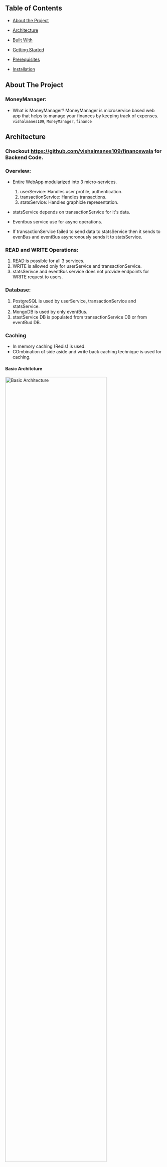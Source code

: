 
<!-- TABLE OF CONTENTS -->
## Table of Contents

* [About the Project](#about-the-project)

* [Architecture](#architecture)

* [Built With](#built-with)
* [Getting Started](#getting-started)
* [Prerequisites](#prerequisites)
* [Installation](#installation)



<!-- ABOUT THE PROJECT -->
## About The Project

### MoneyManager:
* What is MoneyManager?
MoneyManager is microservice based web app that helps to manage your finances by keeping track of expenses. 
`vishalmanes109`, `MoneyManager`, `finance`


## Architecture

### Checkout https://github.com/vishalmanes109/financewala for Backend Code.


### Overview:

* Entire WebApp modularized into 3 micro-services.
    1. userService: Handles user profile, authentication.
    2. transactionService: Handles transactions.
    3. statsService: Handles graphicle representation.

* statsService depends on transactionService for it's data.

* Eventbus service use for async operations.

* If transactionService failed to send data to statsService then it sends to evenBus and eventBus asyncronously sends it to statsService.

### READ and WRITE Operations:
1. READ is possible for all 3 services.
2. WRITE is allowed only for userService and transactionService. 
3. statsSerivce and eventBus service does not provide endpoints for WRITE request to users.

### Database:
1. PostgreSQL is used by userService, transactionService and statsService. 
2. MongoDB is used by only eventBus.
3. stastService DB is populated from transactionService DB or from eventBud DB.
  
### Caching
* In memory caching (Redis) is used. 
* COmbination of  side aside and write back caching technique is used for caching.
    


#### Basic Architcture 
<img align="center" src="img/basic_arch.png" alt="Basic Architecture" width="80%" height="80%">
<br>
<br>

* Client sends request to the server. if it is read request then it is fetched from cache. the there is miss fault then request transers to the web server. web server querys PostgreSQL and sends response to the client and simultaniously updates the cache. 


#### Database Schema

<img align="center" src="img/DB_Schema.jpg" alt="Database Schema" width="80%" height="80%">
<br>    
<br>

#### userService Architecture
<img align="center" src="img/UserService.png" alt="User Service Architecture" width="80%" height="80%">
<br>    
<br>

#### transactionService and statsService    
* READ Operations    
<img align="center" src="img/readOps.png" alt="Read Operations" width="80%" height="80%">
<br>    
<br>

* Write Operations
<img align="center" src="img/write_ops.png" alt="Write Operations" width="80%" height="80%">
<br>    
<br>

### Built With

* [ React ]( https://reactjs.org/)
* [ Material UI](https://mui.com/)
* [NodeJs]( https://nodejs.org/en/)
* [Express]( https://expressjs.com/)
* [PostgreSQL]( https://www.postgresql.org/)
* [MongoDB]( https://www.mongodb.com/)
* [Redis]( https://redis.io/)
* [Docker]( https://www.docker.com/)



<!-- GETTING STARTED -->
## Getting Started

To get a local copy up and running follow these simple steps.

### Prerequisites

This is an example of how to list things you need to use the software and how to install them.
* npm
* nodejs
* PostgreSQL
* express

* npm
```sh
npm install npm@latest -g
```
* nodemon
```sh
npm install nodemon -g
```

### Installation

1. Clone the repo

Fontend
```sh
git clone https://github.com/vishalmanes109/moneyManager.git
```
Backend
```sh
git clone https://github.com/vishalmanes109/moneyManager.git
```

 
2. Install NPM packages
```sh
npm install
```
  


### Getting Started with Create React App

This project was bootstrapped with [Create React App](https://github.com/facebook/create-react-app).

## Available Scripts

In the project directory, you can run:

### `npm start`

Runs the app in the development mode.\
Open [http://localhost:3000](http://localhost:3000) to view it in the browser.

The page will reload if you make edits.\
You will also see any lint errors in the console.

### `npm test`

Launches the test runner in the interactive watch mode.\
See the section about [running tests](https://facebook.github.io/create-react-app/docs/running-tests) for more information.

### `npm run build`

Builds the app for production to the `build` folder.\
It correctly bundles React in production mode and optimizes the build for the best performance.

The build is minified and the filenames include the hashes.\
Your app is ready to be deployed!

See the section about [deployment](https://facebook.github.io/create-react-app/docs/deployment) for more information.

### `npm run eject`

**Note: this is a one-way operation. Once you `eject`, you can’t go back!**

If you aren’t satisfied with the build tool and configuration choices, you can `eject` at any time. This command will remove the single build dependency from your project.

Instead, it will copy all the configuration files and the transitive dependencies (webpack, Babel, ESLint, etc) right into your project so you have full control over them. All of the commands except `eject` will still work, but they will point to the copied scripts so you can tweak them. At this point you’re on your own.

You don’t have to ever use `eject`. The curated feature set is suitable for small and middle deployments, and you shouldn’t feel obligated to use this feature. However we understand that this tool wouldn’t be useful if you couldn’t customize it when you are ready for it.

## Learn More

You can learn more in the [Create React App documentation](https://facebook.github.io/create-react-app/docs/getting-started).

To learn React, check out the [React documentation](https://reactjs.org/).

### Code Splitting

This section has moved here: [https://facebook.github.io/create-react-app/docs/code-splitting](https://facebook.github.io/create-react-app/docs/code-splitting)

### Analyzing the Bundle Size

This section has moved here: [https://facebook.github.io/create-react-app/docs/analyzing-the-bundle-size](https://facebook.github.io/create-react-app/docs/analyzing-the-bundle-size)

### Making a Progressive Web App

This section has moved here: [https://facebook.github.io/create-react-app/docs/making-a-progressive-web-app](https://facebook.github.io/create-react-app/docs/making-a-progressive-web-app)

### Advanced Configuration

This section has moved here: [https://facebook.github.io/create-react-app/docs/advanced-configuration](https://facebook.github.io/create-react-app/docs/advanced-configuration)

### Deployment

This section has moved here: [https://facebook.github.io/create-react-app/docs/deployment](https://facebook.github.io/create-react-app/docs/deployment)

### `npm run build` fails to minify

This section has moved here: [https://facebook.github.io/create-react-app/docs/troubleshooting#npm-run-build-fails-to-minify](https://facebook.github.io/create-react-app/docs/troubleshooting#npm-run-build-fails-to-minify)

